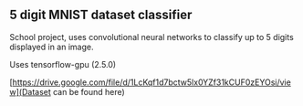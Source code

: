 ## 5 digit MNIST dataset classifier

School project, uses convolutional neural networks to classify up to 5 digits displayed in an image.

Uses tensorflow-gpu (2.5.0)

[https://drive.google.com/file/d/1LcKqf1d7bctw5lx0YZf31kCUF0zEYOsi/view](Dataset can be found here)
